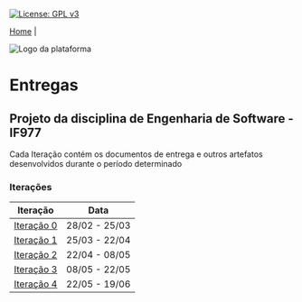 [![License: GPL v3](https://img.shields.io/badge/License-GPLv3-blue.svg)](https://www.gnu.org/licenses/gpl-3.0)



[Home](https://github.com/aplneto/medmapper) |


![Logo da plataforma](
https://raw.githubusercontent.com/aplneto/projeto_ES/master/docs/idv/logotmp200x200.png
"Logo do Projeto")

# Entregas
## Projeto da disciplina de Engenharia de Software - IF977

Cada Iteração contém os documentos de entrega e outros artefatos desenvolvidos durante o período determinado

### Iterações
| Iteração | Data | 
|----------|----------|
|[Iteração 0](/docs/iteration0/iteration0.md) | 28/02 - 25/03 | 
|[Iteração 1](/docs/iteration1/iteration1.md) | 25/03 - 22/04 |
|[Iteração 2](/docs/iteration2/iteration2.md) | 22/04 - 08/05 |
|[Iteração 3](/docs/iteration3/iteration3.md) | 08/05 - 22/05 |
|[Iteração 4](/docs/iteration4/iteration4.md) | 22/05 - 19/06 |
 
